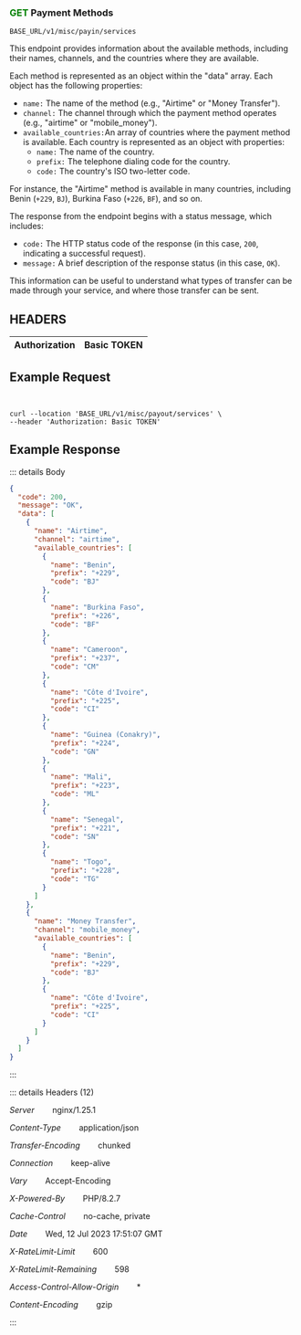### <span style="color:green">GET</span>  Payment Methods

````
BASE_URL/v1/misc/payin/services
````

This endpoint provides information about the available methods, including their names, channels, and the countries where they are available.

Each method is represented as an object within the "data" array. Each object has the following properties:

* `name:`  The name of the method (e.g., "Airtime" or "Money Transfer").
* `channel:` The channel through which the payment method operates (e.g., "airtime" or "mobile_money").
* `available_countries:`An array of countries where the payment method is available. Each country is represented as an object with properties:
     *  `name:` The name of the country.
     *   `prefix:` The telephone dialing code for the country.
     *   `code:` The country's ISO two-letter code.


For instance, the "Airtime" method is available in many countries, including Benin (`+229`, `BJ`), Burkina Faso (`+226`, `BF`), and so on.

The response from the endpoint begins with a status message, which includes:

*   `code:` The HTTP status code of the response (in this case, `200`, indicating a successful request).
*   `message:` A brief description of the response status (in this case, `OK`).


This information can be useful to understand what types of transfer can be made through your service, and where those transfer can be sent.

## HEADERS

| Authorization | Basic TOKEN |
| ------------- | ----------- |



## Example Request

```curl


curl --location 'BASE_URL/v1/misc/payout/services' \
--header 'Authorization: Basic TOKEN'

```

## Example Response

::: details Body  

```json
{
  "code": 200,
  "message": "OK",
  "data": [
    {
      "name": "Airtime",
      "channel": "airtime",
      "available_countries": [
        {
          "name": "Benin",
          "prefix": "+229",
          "code": "BJ"
        },
        {
          "name": "Burkina Faso",
          "prefix": "+226",
          "code": "BF"
        },
        {
          "name": "Cameroon",
          "prefix": "+237",
          "code": "CM"
        },
        {
          "name": "Côte d'Ivoire",
          "prefix": "+225",
          "code": "CI"
        },
        {
          "name": "Guinea (Conakry)",
          "prefix": "+224",
          "code": "GN"
        },
        {
          "name": "Mali",
          "prefix": "+223",
          "code": "ML"
        },
        {
          "name": "Senegal",
          "prefix": "+221",
          "code": "SN"
        },
        {
          "name": "Togo",
          "prefix": "+228",
          "code": "TG"
        }
      ]
    },
    {
      "name": "Money Transfer",
      "channel": "mobile_money",
      "available_countries": [
        {
          "name": "Benin",
          "prefix": "+229",
          "code": "BJ"
        },
        {
          "name": "Côte d'Ivoire",
          "prefix": "+225",
          "code": "CI"
        }
      ]
    }
  ]
}

```


:::


::: details Headers (12)

 *Server*    &nbsp;&nbsp;&nbsp;&nbsp;&nbsp;&nbsp;      nginx/1.25.1 

 *Content-Type*    &nbsp;&nbsp;&nbsp;&nbsp;&nbsp;&nbsp;   application/json


 *Transfer-Encoding*    &nbsp;&nbsp;&nbsp;&nbsp;&nbsp;&nbsp;      chunked

 *Connection*    &nbsp;&nbsp;&nbsp;&nbsp;&nbsp;&nbsp;  keep-alive
 
 *Vary*    &nbsp;&nbsp;&nbsp;&nbsp;&nbsp;&nbsp; Accept-Encoding



 *X-Powered-By*    &nbsp;&nbsp;&nbsp;&nbsp;&nbsp;&nbsp;  PHP/8.2.7


 *Cache-Control*    &nbsp;&nbsp;&nbsp;&nbsp;&nbsp;&nbsp; no-cache, private

 
 *Date*    &nbsp;&nbsp;&nbsp;&nbsp;&nbsp;&nbsp;  Wed, 12 Jul 2023 17:51:07 GMT
 

  *X-RateLimit-Limit*    &nbsp;&nbsp;&nbsp;&nbsp;&nbsp;&nbsp;  600

  *X-RateLimit-Remaining*    &nbsp;&nbsp;&nbsp;&nbsp;&nbsp;&nbsp;  598

*Access-Control-Allow-Origin*    &nbsp;&nbsp;&nbsp;&nbsp;&nbsp;&nbsp;  *


*Content-Encoding*    &nbsp;&nbsp;&nbsp;&nbsp;&nbsp;&nbsp;  gzip

  
 



:::
